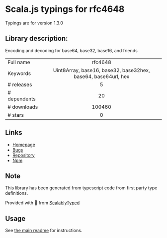 
# Scala.js typings for rfc4648

Typings are for version 1.3.0

## Library description:
Encoding and decoding for base64, base32, base16, and friends

|                    |                 |
| ------------------ | :-------------: |
| Full name          | rfc4648 |
| Keywords           | Uint8Array, base16, base32, base32hex, base64, base64url, hex |
| # releases         | 5 |
| # dependents       | 20 |
| # downloads        | 100460 |
| # stars            | 0 |

## Links
- [Homepage](https://github.com/swansontec/rfc4648.js#readme)
- [Bugs](https://github.com/swansontec/rfc4648.js/issues)
- [Repository](https://github.com/swansontec/rfc4648.js)
- [Npm](https://www.npmjs.com/package/rfc4648)
    


## Note
This library has been generated from typescript code from first party type definitions.

Provided with :purple_heart: from [ScalablyTyped](https://github.com/oyvindberg/ScalablyTyped)

## Usage
See [the main readme](../../readme.md) for instructions.


